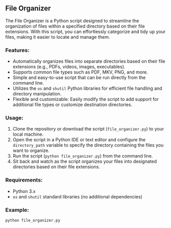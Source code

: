 ## File Organizer

The File Organizer is a Python script designed to streamline the organization of files within a specified directory based on their file extensions. With this script, you can effortlessly categorize and tidy up your files, making it easier to locate and manage them.

### Features:
- Automatically organizes files into separate directories based on their file extensions (e.g., PDFs, videos, images, executables).
- Supports common file types such as PDF, MKV, PNG, and more.
- Simple and easy-to-use script that can be run directly from the command line.
- Utilizes the `os` and `shutil` Python libraries for efficient file handling and directory manipulation.
- Flexible and customizable: Easily modify the script to add support for additional file types or customize destination directories.

### Usage:
1. Clone the repository or download the script (`file_organizer.py`) to your local machine.
2. Open the script in a Python IDE or text editor and configure the `directory_path` variable to specify the directory containing the files you want to organize.
3. Run the script (`python file_organizer.py`) from the command line.
4. Sit back and watch as the script organizes your files into designated directories based on their file extensions.

### Requirements:
- Python 3.x 
- `os` and `shutil` standard libraries (no additional dependencies)

### Example:
```bash
python file_organizer.py
```
